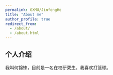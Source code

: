 ```yaml
---
permalink: GXMU/JinfengHe
title: "About me"
author_profile: true
redirect_from: 
  - /about/
  - /about.html
---
```


## 个人介绍

我叫何锦锋，目前是一名在校研究生。我喜欢打篮球。
